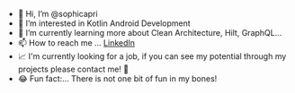 - 👋 Hi, I’m @sophicapri
- 👀 I’m interested in Kotlin Android Development
- 🌱 I’m currently learning more about Clean Architecture, Hilt, GraphQL...
- 📫 How to reach me ... [LinkedIn](https://www.linkedin.com/in/sophi-capri/)
- 📈 I'm currently looking for a job, if you can see my potential through my projects please contact me! 🙂
- 😂 Fun fact:... There is not one bit of fun in my bones! 

